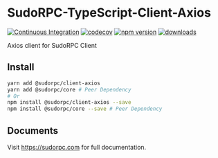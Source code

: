 # SudoRPC-TypeScript-Client-Axios

[![Continuous Integration](https://github.com/SudoRPC/SudoRPC-TypeScript-Client-Axios/actions/workflows/ci.yml/badge.svg)](https://github.com/SudoRPC/SudoRPC-TypeScript-Client-Axios/actions/workflows/ci.yml)
[![codecov](https://codecov.io/gh/SudoRPC/SudoRPC-TypeScript-Client-Axios/branch/main/graph/badge.svg)](https://codecov.io/gh/SudoRPC/SudoRPC-TypeScript-Client-Axios)
[![npm version](https://badge.fury.io/js/%40sudorpc%2Fclient-axios.svg)](https://badge.fury.io/js/%40sudorpc%2Fclient-axios)
[![downloads](https://img.shields.io/npm/dm/@sudorpc/client-axios.svg)](https://www.npmjs.com/package/@sudorpc/client-axios)

Axios client for SudoRPC Client

## Install

```sh
yarn add @sudorpc/client-axios
yarn add @sudorpc/core # Peer Dependency
# Or
npm install @sudorpc/client-axios --save
npm install @sudorpc/core --save # Peer Dependency
```

## Documents

Visit https://sudorpc.com for full documentation.
